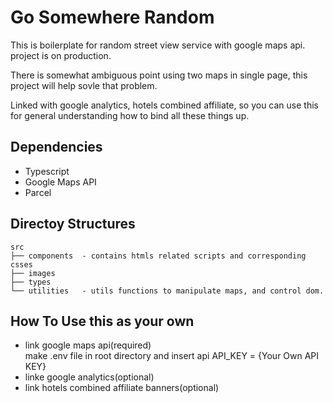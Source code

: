 # Go Somewhere Random

This is boilerplate for random street view service with google maps api.
project is on production.

There is somewhat ambiguous point using two maps in single page, this project will help sovle that problem.

Linked with google analytics, hotels combined affiliate, so you can use this for general understanding how to bind all these things up.

## Dependencies

- Typescript
- Google Maps API
- Parcel

## Directoy Structures

```text
src
├── components  - contains htmls related scripts and corresponding csses
├── images
├── types
└── utilities   - utils functions to manipulate maps, and control dom.
```

## How To Use this as your own

- link google maps api(required)<br/>
  make .env file in root directory and insert api
  API_KEY = {Your Own API KEY}
- linke google analytics(optional)
- link hotels combined affiliate banners(optional)
